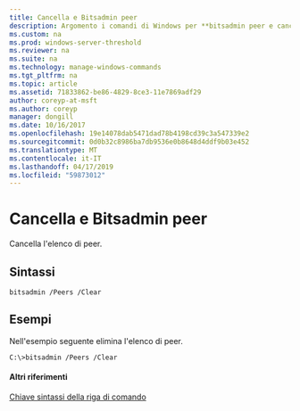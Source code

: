 ```yaml
---
title: Cancella e Bitsadmin peer
description: Argomento i comandi di Windows per **bitsadmin peer e cancellare** -Cancella l'elenco di peer.
ms.custom: na
ms.prod: windows-server-threshold
ms.reviewer: na
ms.suite: na
ms.technology: manage-windows-commands
ms.tgt_pltfrm: na
ms.topic: article
ms.assetid: 71833862-be86-4829-8ce3-11e7869adf29
author: coreyp-at-msft
ms.author: coreyp
manager: dongill
ms.date: 10/16/2017
ms.openlocfilehash: 19e14078dab5471dad78b4198cd39c3a547339e2
ms.sourcegitcommit: 0d0b32c8986ba7db9536e0b8648d4ddf9b03e452
ms.translationtype: MT
ms.contentlocale: it-IT
ms.lasthandoff: 04/17/2019
ms.locfileid: "59873012"
---
```

# <a name="bitsadmin-peers-and-clear"></a>Cancella e Bitsadmin peer



Cancella l'elenco di peer.

## <a name="syntax"></a>Sintassi

```
bitsadmin /Peers /Clear 
```

## <a name="BKMK_examples"></a>Esempi

Nell'esempio seguente elimina l'elenco di peer.
```
C:\>bitsadmin /Peers /Clear
```

#### <a name="additional-references"></a>Altri riferimenti

[Chiave sintassi della riga di comando](command-line-syntax-key.md)